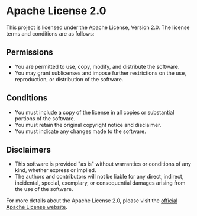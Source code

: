 # Apache License 2.0

This project is licensed under the Apache License, Version 2.0. The license terms and conditions are as follows:

## Permissions
- You are permitted to use, copy, modify, and distribute the software.
- You may grant sublicenses and impose further restrictions on the use, reproduction, or distribution of the software.

## Conditions
- You must include a copy of the license in all copies or substantial portions of the software.
- You must retain the original copyright notice and disclaimer.
- You must indicate any changes made to the software.

## Disclaimers
- This software is provided "as is" without warranties or conditions of any kind, whether express or implied.
- The authors and contributors will not be liable for any direct, indirect, incidental, special, exemplary, or consequential damages arising from the use of the software.

For more details about the Apache License 2.0, please visit the [official Apache License website](http://www.apache.org/licenses/LICENSE-2.0).

